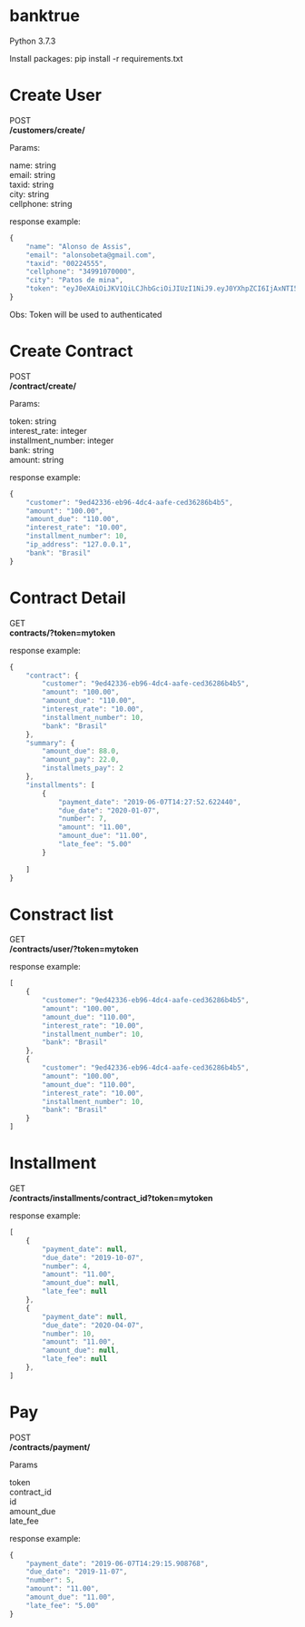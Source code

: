 banktrue
================

Python 3.7.3

Install packages:  pip install -r requirements.txt


Create User
================

POST\
**/customers/create/**

Params:

name: string \
email: string \
taxid: string\
city: string\
cellphone: string

response example:

```javascript
{
    "name": "Alonso de Assis",
    "email": "alonsobeta@gmail.com",
    "taxid": "00224555",
    "cellphone": "34991070000",
    "city": "Patos de mina",
    "token": "eyJ0eXAiOiJKV1QiLCJhbGciOiJIUzI1NiJ9.eyJ0YXhpZCI6IjAxNTI5MTY0NjY1In0.rARotlt3_I8b5mARau9-FIetMVLtZ0uL-vsGezsu3sg"
}
```

Obs: Token will be used to authenticated

Create Contract
================

POST\
**/contract/create/**

Params:

token: string\
interest_rate: integer\
installment_number: integer\
bank: string\
amount: string

response example:

```javascript
{
    "customer": "9ed42336-eb96-4dc4-aafe-ced36286b4b5",
    "amount": "100.00",
    "amount_due": "110.00",
    "interest_rate": "10.00",
    "installment_number": 10,
    "ip_address": "127.0.0.1",
    "bank": "Brasil"
}
```

Contract Detail
================

GET\
**contracts/<uuid>?token=mytoken**

response example:

```javascript
{
    "contract": {
        "customer": "9ed42336-eb96-4dc4-aafe-ced36286b4b5",
        "amount": "100.00",
        "amount_due": "110.00",
        "interest_rate": "10.00",
        "installment_number": 10,
        "bank": "Brasil"
    },
    "summary": {
        "amount_due": 88.0,
        "amount_pay": 22.0,
        "installmets_pay": 2
    },
    "installments": [
        {
            "payment_date": "2019-06-07T14:27:52.622440",
            "due_date": "2020-01-07",
            "number": 7,
            "amount": "11.00",
            "amount_due": "11.00",
            "late_fee": "5.00"
        }
    
    ]
}
```

Constract list
================

GET\
**/contracts/user/?token=mytoken**

response example:

```javascript
[
    {
        "customer": "9ed42336-eb96-4dc4-aafe-ced36286b4b5",
        "amount": "100.00",
        "amount_due": "110.00",
        "interest_rate": "10.00",
        "installment_number": 10,
        "bank": "Brasil"
    },
    {
        "customer": "9ed42336-eb96-4dc4-aafe-ced36286b4b5",
        "amount": "100.00",
        "amount_due": "110.00",
        "interest_rate": "10.00",
        "installment_number": 10,
        "bank": "Brasil"
    }
]
```


Installment
================

GET\
**/contracts/installments/contract_id?token=mytoken**

response example:

```javascript
[
    {
        "payment_date": null,
        "due_date": "2019-10-07",
        "number": 4,
        "amount": "11.00",
        "amount_due": null,
        "late_fee": null
    },
    {
        "payment_date": null,
        "due_date": "2020-04-07",
        "number": 10,
        "amount": "11.00",
        "amount_due": null,
        "late_fee": null
    },
]
```


Pay
================

POST\
**/contracts/payment/**

Params

token\
contract_id\
id\
amount_due\
late_fee

response example:

```javascript
{
    "payment_date": "2019-06-07T14:29:15.908768",
    "due_date": "2019-11-07",
    "number": 5,
    "amount": "11.00",
    "amount_due": "11.00",
    "late_fee": "5.00"
}
```       